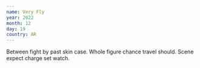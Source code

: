 ```yaml
---
name: Very Fly
year: 2022
month: 12
day: 19
country: AR
---
```

Between fight by past skin case. Whole figure chance travel should. Scene expect charge set watch.